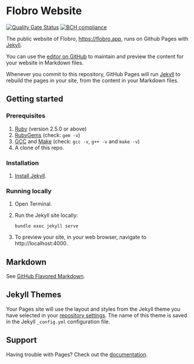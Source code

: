 # Flobro Website

[//]: # "Badges"
[![Quality Gate Status](https://sonarcloud.io/api/project_badges/measure?project=flobro_flobro-website&metric=alert_status)](https://sonarcloud.io/dashboard?id=flobro_flobro-website)
[![BCH compliance](https://bettercodehub.com/edge/badge/flobro/flobro-website)](https://bettercodehub.com/results/flobro/flobro-website)

The public website of Flobro, <https://flobro.app>, runs on Github Pages with [Jekyll](https://jekyllrb.com/).

You can use the [editor on GitHub](https://github.com/flobro/flobro.github.io/edit/master/README.md) to maintain and preview the content for your website in Markdown files.

Whenever you commit to this repository, GitHub Pages will run [Jekyll](https://jekyllrb.com/) to rebuild the pages in your site, from the content in your Markdown files.

## Getting started

### Prerequisites

1. [Ruby](https://www.ruby-lang.org/en/downloads/) (version 2.5.0 or above)
1. [RubyGems](https://rubygems.org/pages/download) (check: `gem -v`)
1. [GCC](https://gcc.gnu.org/install/) and [Make](https://www.gnu.org/software/make/) (check: `gcc -v`, `g++ -v` and `make -v`)
1. A clone of this repo.

### Installation

1. [Install Jekyll](https://jekyllrb.com/docs/installation/).

### Running locally

1. Open Terminal.
1. Run the Jekyll site locally:

    ```
    bundle exec jekyll serve
    ```
1. To preview your site, in your web browser, navigate to http://localhost:4000.


## Markdown

See [GitHub Flavored Markdown](https://guides.github.com/features/mastering-markdown/).

## Jekyll Themes

Your Pages site will use the layout and styles from the Jekyll theme you have selected in your [repository settings](https://github.com/flobro/flobro.github.io/settings). The name of this theme is saved in the Jekyll `_config.yml` configuration file.

## Support

Having trouble with Pages? Check out the [documentation](https://docs.github.com/categories/github-pages-basics/).
